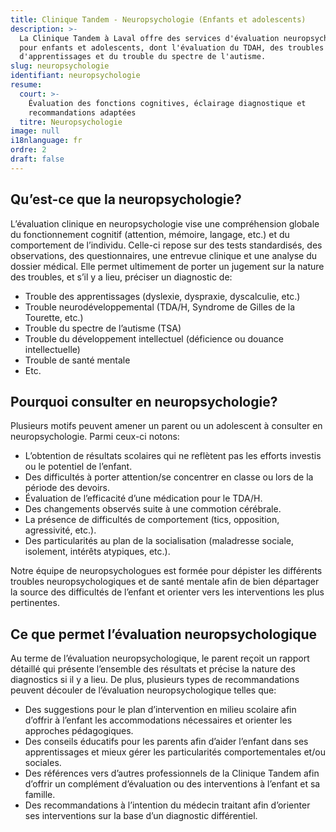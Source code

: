 ```yaml
---
title: Clinique Tandem - Neuropsychologie (Enfants et adolescents)
description: >-
  La Clinique Tandem à Laval offre des services d'évaluation neuropsychologique
  pour enfants et adolescents, dont l'évaluation du TDAH, des troubles
  d'apprentissages et du trouble du spectre de l'autisme.
slug: neuropsychologie
identifiant: neuropsychologie
resume:
  court: >-
    Évaluation des fonctions cognitives, éclairage diagnostique et
    recommandations adaptées
  titre: Neuropsychologie
image: null
i18nlanguage: fr
ordre: 2
draft: false
---
```

## Qu’est-ce que la neuropsychologie?

L’évaluation clinique en neuropsychologie vise une compréhension globale du fonctionnement cognitif (attention, mémoire, langage, etc.) et du comportement de l’individu. Celle-ci repose sur des tests standardisés, des observations, des questionnaires, une entrevue clinique et une analyse du dossier médical. Elle permet ultimement de porter un jugement sur la nature des troubles, et s’il y a lieu, préciser un diagnostic de:

* Trouble des apprentissages (dyslexie, dyspraxie, dyscalculie, etc.)
* Trouble neurodéveloppemental (TDA/H, Syndrome de Gilles de la Tourette, etc.)
* Trouble du spectre de l’autisme (TSA)
* Trouble du développement intellectuel (déficience ou douance intellectuelle)
* Trouble de santé mentale
* Etc.

## Pourquoi consulter en neuropsychologie?

Plusieurs motifs peuvent amener un parent ou un adolescent à consulter en neuropsychologie. Parmi ceux-ci notons:

* L’obtention de résultats scolaires qui ne reflètent pas les efforts investis ou le potentiel de l’enfant.
* Des difficultés à porter attention/se concentrer en classe ou lors de la période des devoirs.
* Évaluation de l’efficacité d’une médication pour le TDA/H.
* Des changements observés suite à une commotion cérébrale.
* La présence de difficultés de comportement (tics, opposition, agressivité, etc.).
* Des particularités au plan de la socialisation (maladresse sociale, isolement, intérêts atypiques, etc.).

Notre équipe de neuropsychologues est formée pour dépister les différents troubles neuropsychologiques et de santé mentale afin de bien départager la source des difficultés de l’enfant et orienter vers les interventions les plus pertinentes.

## Ce que permet l’évaluation neuropsychologique

Au terme de l’évaluation neuropsychologique, le parent reçoit un rapport détaillé qui présente l’ensemble des résultats et précise la nature des diagnostics si il y a lieu. De plus, plusieurs types de recommandations peuvent découler de l’évaluation neuropsychologique telles que:

* Des suggestions pour le plan d’intervention en milieu scolaire afin d’offrir à l’enfant les accommodations nécessaires et orienter les approches pédagogiques.
* Des conseils éducatifs pour les parents afin d’aider l’enfant dans ses apprentissages et mieux gérer les particularités comportementales et/ou sociales.
* Des références vers d’autres professionnels de la Clinique Tandem afin d’offrir un complément d’évaluation ou des interventions à l’enfant et sa famille.
* Des recommandations à l’intention du médecin traitant afin d’orienter ses interventions sur la base d’un diagnostic différentiel.



